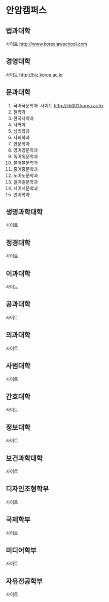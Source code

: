 # 안암캠퍼스
## 법과대학
 사이트 http://www.korealawschool.com
## 경영대학
 사이트 http://biz.korea.ac.kr
## 문과대학
 1. 국어국문학과
  사이트 http://lib001.korea.ac.kr
 2. 철학과
 3. 한국사학과
 4. 사학과
 5. 심리학과
 6. 사회학과
 7. 한문학과
 8. 영어영문학과
 9. 독어독문학과
 10. 불어불문학과
 11. 중어중문학과
 12. 노어노문학과
 13. 일어일문학과
 14. 서어서문학과
 15. 언어학과
 
## 생명과학대학
 사이트
## 정경대학
 사이트
## 이과대학
 사이트
## 공과대학
 사이트
## 의과대학
 사이트
## 사범대학
 사이트
## 간호대학
 사이트
## 정보대학
 사이트
## 보건과학대학
 사이트
## 디자인조형학부
 사이트
## 국제학부
 사이트
## 미디어학부
 사이트
## 자유전공학부
 사이트
